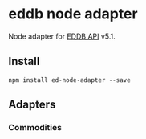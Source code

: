 # eddb node adapter
Node adapter for [EDDB API](https://eddb.io/api) v5.1.

## Install

    npm install ed-node-adapter --save

## Adapters

### Commodities


 
